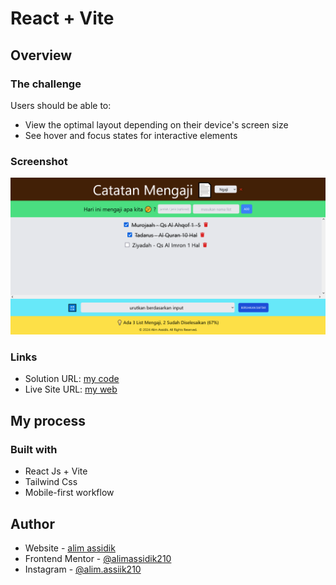 # React + Vite

## Overview

### The challenge

Users should be able to:

- View the optimal layout depending on their device's screen size
- See hover and focus states for interactive elements

### Screenshot

![List App](<./Screenshot (4).png>)

### Links

- Solution URL: [my code](https://github.com/alimassidik210/list-app.git)
- Live Site URL: [my web](https://list-app-three.vercel.app/)

## My process

### Built with

- React Js + Vite
- Tailwind Css
- Mobile-first workflow

## Author

- Website - [alim assidik](https://mini-portfolio-yp8m.onrender.com)
- Frontend Mentor - [@alimassidik210](https://www.frontendmentor.io/profile/alimassidik210)
- Instagram - [@alim.assiik210](https://www.instagram.com/alim.assidik210)
